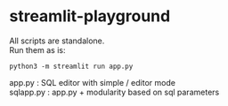 # streamlit-playground

All scripts are standalone.  
Run them as is:
```
python3 -m streamlit run app.py
```

app.py : SQL editor with simple / editor mode  
sqlapp.py : app.py + modularity based on sql parameters